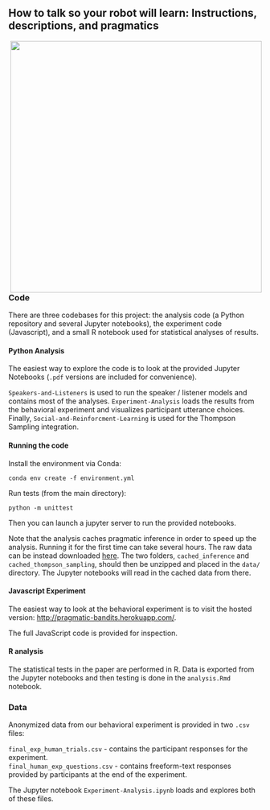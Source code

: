 ## How to talk so your robot will learn: Instructions, descriptions, and pragmatics

<img align="right" src="https://github.com/tsumers/how-to-talk/blob/2ebd327f2e76b10341e380bccfe196095faf9757/Javascript-Experiment/static/images/mushroom-picker.jpg" width="500">

### Code

There are three codebases for this project: the analysis code (a Python repository and several Jupyter notebooks), the experiment code (Javascript), and a small R notebook used for statistical analyses of results.

#### Python Analysis

The easiest way to explore the code is to look at the provided Jupyter Notebooks (`.pdf` versions are included for convenience). 

`Speakers-and-Listeners` is used to run the speaker / listener models and contains most of the analyses. `Experiment-Analysis` loads the results from the behavioral experiment and visualizes participant utterance choices.  Finally, `Social-and-Reinforcment-Learning` is used for the Thompson Sampling integration.  

#### Running the code
Install the environment via Conda:

```conda env create -f environment.yml```

Run tests (from the main directory):

```python -m unittest```

Then you can launch a jupyter server to run the provided notebooks.

Note that the analysis caches pragmatic inference in order to speed up the analysis. Running it for the first time can take several hours. The raw data can be instead downloaded [here](https://www.dropbox.com/s/j03e2yuj5h40vi9/neurips_supplement_data.zip?dl=0). The two folders, `cached_inference` and `cached_thompson_sampling`, should then be unzipped and placed in the `data/` directory. The Jupyter notebooks will read in the cached data from there.

#### Javascript Experiment

The easiest way to look at the behavioral experiment is to visit the hosted version: http://pragmatic-bandits.herokuapp.com/. 

The full JavaScript code is provided for inspection.

#### R analysis

The statistical tests in the paper are performed in R. Data is exported from the Jupyter notebooks and then testing is done in the `analysis.Rmd` notebook.


### Data

Anonymized data from our behavioral experiment is provided in two `.csv` files:  

`final_exp_human_trials.csv` - contains the participant responses for the experiment.  
`final_human_exp_questions.csv` - contains freeform-text responses provided by participants at the end of the experiment.

The Jupyter notebook `Experiment-Analysis.ipynb` loads and explores both of these files. 
